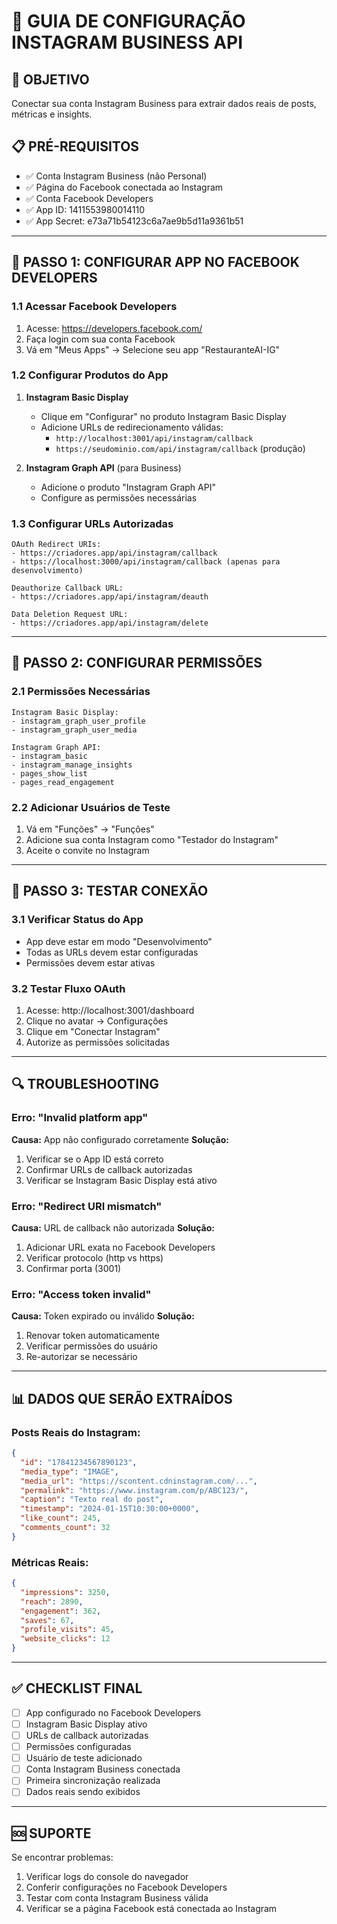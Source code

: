 # 📱 GUIA DE CONFIGURAÇÃO INSTAGRAM BUSINESS API

## 🎯 OBJETIVO
Conectar sua conta Instagram Business para extrair dados reais de posts, métricas e insights.

## 📋 PRÉ-REQUISITOS
- ✅ Conta Instagram Business (não Personal)
- ✅ Página do Facebook conectada ao Instagram
- ✅ Conta Facebook Developers
- ✅ App ID: 1411553980014110
- ✅ App Secret: e73a71b54123c6a7ae9b5d11a9361b51

---

## 🔧 PASSO 1: CONFIGURAR APP NO FACEBOOK DEVELOPERS

### 1.1 Acessar Facebook Developers
1. Acesse: https://developers.facebook.com/
2. Faça login com sua conta Facebook
3. Vá em "Meus Apps" → Selecione seu app "RestauranteAI-IG"

### 1.2 Configurar Produtos do App
1. **Instagram Basic Display**
   - Clique em "Configurar" no produto Instagram Basic Display
   - Adicione URLs de redirecionamento válidas:
     - `http://localhost:3001/api/instagram/callback`
     - `https://seudominio.com/api/instagram/callback` (produção)

2. **Instagram Graph API** (para Business)
   - Adicione o produto "Instagram Graph API"
   - Configure as permissões necessárias

### 1.3 Configurar URLs Autorizadas
```
OAuth Redirect URIs:
- https://criadores.app/api/instagram/callback
- https://localhost:3000/api/instagram/callback (apenas para desenvolvimento)

Deauthorize Callback URL:
- https://criadores.app/api/instagram/deauth

Data Deletion Request URL:
- https://criadores.app/api/instagram/delete
```

---

## 🔑 PASSO 2: CONFIGURAR PERMISSÕES

### 2.1 Permissões Necessárias
```
Instagram Basic Display:
- instagram_graph_user_profile
- instagram_graph_user_media

Instagram Graph API:
- instagram_basic
- instagram_manage_insights
- pages_show_list
- pages_read_engagement
```

### 2.2 Adicionar Usuários de Teste
1. Vá em "Funções" → "Funções"
2. Adicione sua conta Instagram como "Testador do Instagram"
3. Aceite o convite no Instagram

---

## 🚀 PASSO 3: TESTAR CONEXÃO

### 3.1 Verificar Status do App
- App deve estar em modo "Desenvolvimento"
- Todas as URLs devem estar configuradas
- Permissões devem estar ativas

### 3.2 Testar Fluxo OAuth
1. Acesse: http://localhost:3001/dashboard
2. Clique no avatar → Configurações
3. Clique em "Conectar Instagram"
4. Autorize as permissões solicitadas

---

## 🔍 TROUBLESHOOTING

### Erro: "Invalid platform app"
**Causa:** App não configurado corretamente
**Solução:**
1. Verificar se o App ID está correto
2. Confirmar URLs de callback autorizadas
3. Verificar se Instagram Basic Display está ativo

### Erro: "Redirect URI mismatch"
**Causa:** URL de callback não autorizada
**Solução:**
1. Adicionar URL exata no Facebook Developers
2. Verificar protocolo (http vs https)
3. Confirmar porta (3001)

### Erro: "Access token invalid"
**Causa:** Token expirado ou inválido
**Solução:**
1. Renovar token automaticamente
2. Verificar permissões do usuário
3. Re-autorizar se necessário

---

## 📊 DADOS QUE SERÃO EXTRAÍDOS

### Posts Reais do Instagram:
```json
{
  "id": "17841234567890123",
  "media_type": "IMAGE",
  "media_url": "https://scontent.cdninstagram.com/...",
  "permalink": "https://www.instagram.com/p/ABC123/",
  "caption": "Texto real do post",
  "timestamp": "2024-01-15T10:30:00+0000",
  "like_count": 245,
  "comments_count": 32
}
```

### Métricas Reais:
```json
{
  "impressions": 3250,
  "reach": 2890,
  "engagement": 362,
  "saves": 67,
  "profile_visits": 45,
  "website_clicks": 12
}
```

---

## ✅ CHECKLIST FINAL

- [ ] App configurado no Facebook Developers
- [ ] Instagram Basic Display ativo
- [ ] URLs de callback autorizadas
- [ ] Permissões configuradas
- [ ] Usuário de teste adicionado
- [ ] Conta Instagram Business conectada
- [ ] Primeira sincronização realizada
- [ ] Dados reais sendo exibidos

---

## 🆘 SUPORTE

Se encontrar problemas:
1. Verificar logs do console do navegador
2. Conferir configurações no Facebook Developers
3. Testar com conta Instagram Business válida
4. Verificar se a página Facebook está conectada ao Instagram

